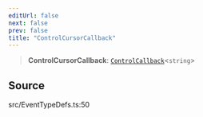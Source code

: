 ```yaml
---
editUrl: false
next: false
prev: false
title: "ControlCursorCallback"
---
```


> **ControlCursorCallback**: [`ControlCallback`](ControlCallback.md)\<`string`\>

## Source

src/EventTypeDefs.ts:50
